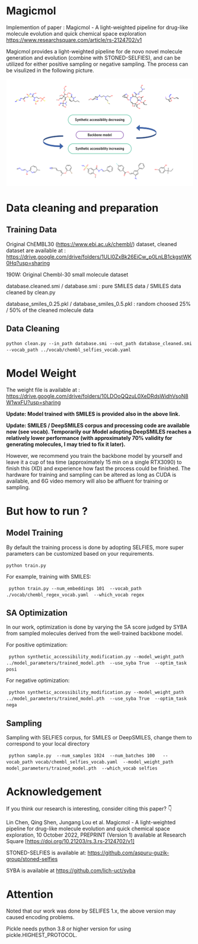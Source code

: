 
# Magicmol

Implemention of paper : Magicmol - A light-weighted pipeline for drug-like molecule evolution and quick chemical space exploration https://www.researchsquare.com/article/rs-2124702/v1

Magicmol provides a light-weighted pipeline for de novo novel molecule generation and evolution (combine with STONED-SELFIES), and can be utilized for either positive sampling or negative sampling. The process can be visulized in the following picture. 

![image](example.jpg)


# Data cleaning and preparation

## Training Data

Original ChEMBL30 (https://www.ebi.ac.uk/chembl/) dataset, cleaned dataset are available at : https://drive.google.com/drive/folders/1ULI0ZxBk26EiCw_p0LnLB1ckgstWK0Hq?usp=sharing

190W: Original Chembl-30 small molecule dataset

database.cleaned.smi / database.smi : pure SMILES data / SMILES data cleaned by clean.py  

database_smiles_0.25.pkl / database_smiles_0.5.pkl : random choosed 25% / 50% of the cleaned molecule data

## Data Cleaning
` python clean.py --in_path database.smi --out_path database_cleaned.smi  --vocab_path ../vocab/chembl_selfies_vocab.yaml `


# Model Weight
The weight file is available at : https://drive.google.com/drive/folders/10LDOoQQzuL0XeDRdsWidhVsoN8W1wxFU?usp=sharing

**Update: Model trained with SMILES is provided also in the above link.**

**Update: SMILES / DeepSMILES corpus and processing code are available now (see vocab). Temporarily our Model adopting DeepSMILES reaches a relatively lower performance (with approximately 70% validity for generating molecules, I may tried to fix it later).** 

However, we recommend you train the backbone model by yourself and leave it a cup of tea time (approximately 15 min on a single RTX3090) to finish this (XD) and experience how fast the process could be finished. The hardware for training and sampling can be altered as long as CUDA is available, and 6G video memory will also be affluent for training or sampling.

# But how to run ? 

## Model Training


By default the training process is done by adopting SELFIES, more super parameters can be customized based on your requirements.

` python train.py `


For example, training with SMILES:

` python train.py --num_embeddings 101  --vocab_path ./vocab/chembl_regex_vocab.yaml  --which_vocab regex` 

## SA Optimization

In our work, optimization is done by varying the SA score judged by SYBA from sampled molecules derived from the well-trained backbone model. 

For positive optimization:

` python synthetic_accessibility_modification.py --model_weight_path ../model_parameters/trained_model.pth  --use_syba True  --optim_task  posi`


For negative optimization:

` python synthetic_accessibility_modification.py --model_weight_path ../model_parameters/trained_model.pth  --use_syba True  --optim_task  nega`


## Sampling 

Sampling with SELFIES corpus, for SMILES or DeepSMILES, change them to correspond to your local directory 

` python sample.py  --num_samples 1024  --num_batches 100   --vocab_path vocab/chembl_selfies_vocab.yaml  --model_weight_path model_parameters/trained_model.pth  --which_vocab selfies`


# Acknowledgement 

If you think our research is interesting, consider citing this paper? 👇 

Lin Chen, Qing Shen, Jungang Lou et al. Magicmol - A light-weighted pipeline for drug-like molecule evolution and quick chemical space exploration, 10 October 2022, PREPRINT (Version 1) available at Research Square [https://doi.org/10.21203/rs.3.rs-2124702/v1]

STONED-SELFIES is available at: https://github.com/aspuru-guzik-group/stoned-selfies

SYBA is available at https://github.com/lich-uct/syba

# Attention

Noted that our work was done by SELIFES 1.x, the above version may caused encoding problems. 

Pickle needs python 3.8 or higher version for using pickle.HIGHEST_PROTOCOL.

